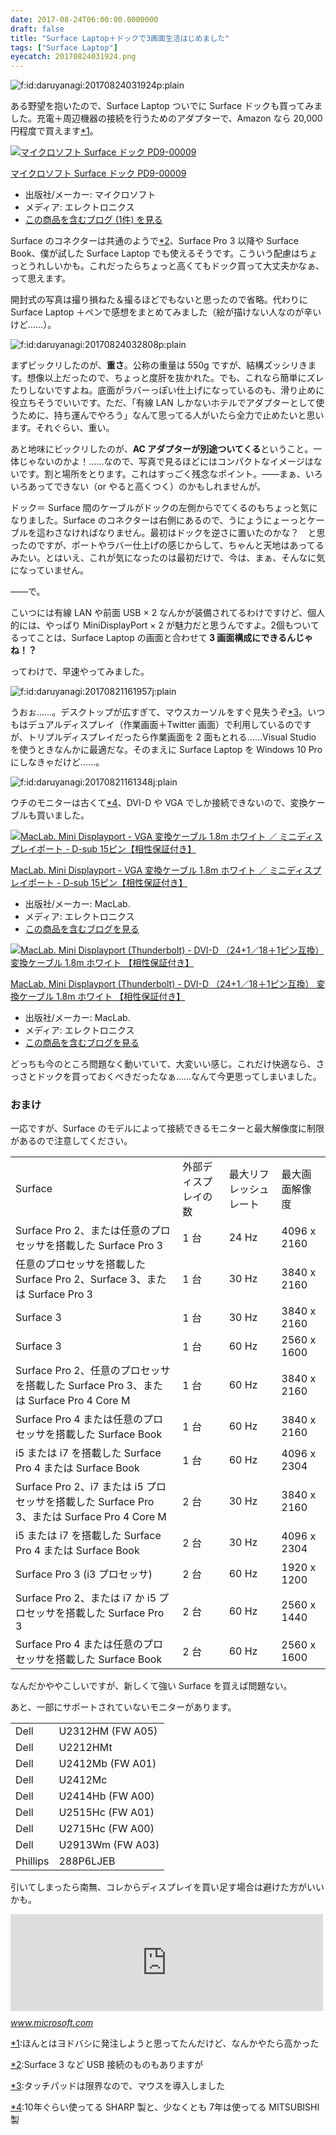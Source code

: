 ```yaml
---
date: 2017-08-24T06:00:00.0000000
draft: false
title: "Surface Laptop＋ドックで3画面生活はじめました"
tags: ["Surface Laptop"]
eyecatch: 20170824031924.png
---
```

<p><span itemscope itemtype="http://schema.org/Photograph"><img src="20170824031924.png" alt="f:id:daruyanagi:20170824031924p:plain" title="f:id:daruyanagi:20170824031924p:plain" class="hatena-fotolife" itemprop="image"></span></p><p>ある野望を抱いたので、Surface Laptop ついでに Surface ドックも買ってみました。充電＋周辺機器の接続を行うためのアダプターで、Amazon なら 20,000 円程度で買えます<a href="#f-beb5e3b9" name="fn-beb5e3b9" title="ほんとはヨドバシに発注しようと思ってたんだけど、なんかやたら高かった">*1</a>。</p><p><div class="hatena-asin-detail"><a href="http://www.amazon.co.jp/exec/obidos/ASIN/B016ZYWG56/bestylesnet-22/"><img src="https://images-fe.ssl-images-amazon.com/images/I/31c8j%2BzhzEL._SL160_.jpg" class="hatena-asin-detail-image" alt="マイクロソフト Surface ドック PD9-00009" title="マイクロソフト Surface ドック PD9-00009"></a><div class="hatena-asin-detail-info"><p class="hatena-asin-detail-title"><a href="http://www.amazon.co.jp/exec/obidos/ASIN/B016ZYWG56/bestylesnet-22/">マイクロソフト Surface ドック PD9-00009</a></p><ul><li><span class="hatena-asin-detail-label">出版社/メーカー:</span> マイクロソフト</li><li><span class="hatena-asin-detail-label">メディア:</span> エレクトロニクス</li><li><a href="http://d.hatena.ne.jp/asin/B016ZYWG56/bestylesnet-22" target="_blank">この商品を含むブログ (1件) を見る</a></li></ul></div><div class="hatena-asin-detail-foot"></div></div></p><p>Surface のコネクターは共通のようで<a href="#f-5ab798da" name="fn-5ab798da" title="Surface 3 など USB 接続のものもありますが">*2</a>、Surface Pro 3 以降や Surface Book、僕が試した Surface Laptop でも使えるそうです。こういう配慮はちょっとうれしいかも。これだったらちょっと高くてもドック買って大丈夫かなぁ、って思えます。</p><p>開封式の写真は撮り損ねた＆撮るほどでもないと思ったので省略。代わりに Surface Laptop ＋ペンで感想をまとめてみました（絵が描けない人なのが辛いけど……）。</p><p><span itemscope itemtype="http://schema.org/Photograph"><img src="20170824032808.png" alt="f:id:daruyanagi:20170824032808p:plain" title="f:id:daruyanagi:20170824032808p:plain" class="hatena-fotolife" itemprop="image"></span></p><p>まずビックリしたのが、<b>重さ</b>。公称の重量は 550g ですが、結構ズッシリきます。想像以上だったので、ちょっと度肝を抜かれた。でも、これなら簡単にズレたりしないですよね。底面がラバーっぽい仕上げになっているのも、滑り止めに役立ちそうでいいです。ただ、「有線 LAN しかないホテルでアダプターとして使うために、持ち運んでやろう」なんて思ってる人がいたら全力で止めたいと思います。それぐらい、重い。</p><p>あと地味にビックリしたのが、<b>AC アダプターが別途ついてくる</b>ということ。一体じゃないのかよ！……なので、写真で見るほどにはコンパクトなイメージはないです。割と場所をとります。これはすっごく残念なポイント。――まぁ、いろいろあってできない（or やると高くつく）のかもしれませんが。</p><p>ドック＝ Surface 間のケーブルがドックの左側からでてくるのもちょっと気になりました。Surface のコネクターは右側にあるので、うにょうにょーっとケーブルを這わさなければなりません。最初はドックを逆さに置いたのかな？　と思ったのですが、ポートやラバー仕上げの感じからして、ちゃんと天地はあってるみたい。とはいえ、これが気になったのは最初だけで、今は、まぁ、そんなに気になっていません。</p><p>――で。</p><p>こいつには有線 LAN や前面 USB × 2 なんかが装備されてるわけですけど、個人的には、やっぱり MiniDisplayPort × 2 が魅力だと思うんですよ。2個もついてるってことは、Surface Laptop の画面と合わせて<b> 3 画面構成にできるんじゃね！？</b></p><p>ってわけで、早速やってみました。</p><p><span itemscope itemtype="http://schema.org/Photograph"><img src="20170821161957.jpg" alt="f:id:daruyanagi:20170821161957j:plain" title="f:id:daruyanagi:20170821161957j:plain" class="hatena-fotolife" itemprop="image"></span></p><p>うおぉ……。デスクトップが広すぎて、マウスカーソルをすぐ見失うぞ<a href="#f-e3cedad7" name="fn-e3cedad7" title="タッチパッドは限界なので、マウスを導入しました">*3</a>。いつもはデュアルディスプレイ（作業画面＋Twitter 画面）で利用しているのですが、トリプルディスプレイだったら作業画面を 2 面もとれる……Visual Studio を使うときなんかに最適だな。そのまえに Surface Laptop を Windows 10 Pro にしなきゃだけど……。</p><p><span itemscope itemtype="http://schema.org/Photograph"><img src="20170821161348.jpg" alt="f:id:daruyanagi:20170821161348j:plain" title="f:id:daruyanagi:20170821161348j:plain" class="hatena-fotolife" itemprop="image"></span></p><p>ウチのモニターは古くて<a href="#f-15235eaf" name="fn-15235eaf" title="10年ぐらい使ってる SHARP 製と、少なくとも 7年は使ってる MITSUBISHI 製">*4</a>、DVI-D や VGA でしか接続できないので、変換ケーブルも買いました。</p><p><div class="hatena-asin-detail"><a href="http://www.amazon.co.jp/exec/obidos/ASIN/B00E2S6XAC/bestylesnet-22/"><img src="https://images-fe.ssl-images-amazon.com/images/I/41nz866H78L._SL160_.jpg" class="hatena-asin-detail-image" alt="MacLab. Mini Displayport - VGA 変換ケーブル 1.8m ホワイト ／ ミニディスプレイポート - D-sub 15ピン【相性保証付き】" title="MacLab. Mini Displayport - VGA 変換ケーブル 1.8m ホワイト ／ ミニディスプレイポート - D-sub 15ピン【相性保証付き】"></a><div class="hatena-asin-detail-info"><p class="hatena-asin-detail-title"><a href="http://www.amazon.co.jp/exec/obidos/ASIN/B00E2S6XAC/bestylesnet-22/">MacLab. Mini Displayport - VGA 変換ケーブル 1.8m ホワイト ／ ミニディスプレイポート - D-sub 15ピン【相性保証付き】</a></p><ul><li><span class="hatena-asin-detail-label">出版社/メーカー:</span> MacLab.</li><li><span class="hatena-asin-detail-label">メディア:</span> エレクトロニクス</li><li><a href="http://d.hatena.ne.jp/asin/B00E2S6XAC/bestylesnet-22" target="_blank">この商品を含むブログを見る</a></li></ul></div><div class="hatena-asin-detail-foot"></div></div></p><p><div class="hatena-asin-detail"><a href="http://www.amazon.co.jp/exec/obidos/ASIN/B00D7DBGBE/bestylesnet-22/"><img src="https://images-fe.ssl-images-amazon.com/images/I/41V2AU2zHgL._SL160_.jpg" class="hatena-asin-detail-image" alt="MacLab. Mini Displayport (Thunderbolt) - DVI-D （24+1／18＋1ピン互換） 変換ケーブル 1.8m ホワイト 【相性保証付き】" title="MacLab. Mini Displayport (Thunderbolt) - DVI-D （24+1／18＋1ピン互換） 変換ケーブル 1.8m ホワイト 【相性保証付き】"></a><div class="hatena-asin-detail-info"><p class="hatena-asin-detail-title"><a href="http://www.amazon.co.jp/exec/obidos/ASIN/B00D7DBGBE/bestylesnet-22/">MacLab. Mini Displayport (Thunderbolt) - DVI-D （24+1／18＋1ピン互換） 変換ケーブル 1.8m ホワイト 【相性保証付き】</a></p><ul><li><span class="hatena-asin-detail-label">出版社/メーカー:</span> MacLab.</li><li><span class="hatena-asin-detail-label">メディア:</span> エレクトロニクス</li><li><a href="http://d.hatena.ne.jp/asin/B00D7DBGBE/bestylesnet-22" target="_blank">この商品を含むブログを見る</a></li></ul></div><div class="hatena-asin-detail-foot"></div></div></p><p>どっちも今のところ問題なく動いていて、大変いい感じ。これだけ快適なら、さっさとドックを買っておくべきだったなぁ……なんて今更思ってしまいました。</p>

<div class="section">
<h3>おまけ</h3>
<p>一応ですが、Surface のモデルによって接続できるモニターと最大解像度に制限があるので注意してください。</p>

<table>
<tr>
<td>Surface	</td>
<td>	外部ディスプレイの数	</td>
<td>	最大リフレッシュ レート	</td>
<td>	最大画面解像度</td>
</tr>
<tr>
<td>Surface Pro 2、または任意のプロセッサを搭載した Surface Pro 3	</td>
<td>	1 台	</td>
<td>	24 Hz	</td>
<td>	4096 x 2160	</td>
</tr>
<tr>
<td>任意のプロセッサを搭載した Surface Pro 2、Surface 3、または Surface Pro 3	</td>
<td>	1 台	</td>
<td>	30 Hz	</td>
<td>	3840 x 2160</td>
</tr>
<tr>
<td>Surface 3	</td>
<td>	1 台	</td>
<td>	30 Hz	</td>
<td>	3840 x 2160</td>
</tr>
<tr>
<td>Surface 3	</td>
<td>	1 台	</td>
<td>	60 Hz	</td>
<td>	2560 x 1600</td>
</tr>
<tr>
<td>Surface Pro 2、任意のプロセッサを搭載した Surface Pro 3、または Surface Pro 4 Core M	</td>
<td>	1 台	</td>
<td>	60 Hz	</td>
<td>	3840 x 2160</td>
</tr>
<tr>
<td>Surface Pro 4 または任意のプロセッサを搭載した Surface Book	</td>
<td>	1 台	</td>
<td>	60 Hz	</td>
<td>	3840 x 2160	</td>
</tr>
<tr>
<td>i5 または i7 を搭載した Surface Pro 4 または Surface Book	</td>
<td>	1 台	</td>
<td>	60 Hz	</td>
<td>	4096 x 2304</td>
</tr>
<tr>
<td>Surface Pro 2、i7 または i5 プロセッサを搭載した Surface Pro 3、または Surface Pro 4 Core M	</td>
<td>	2 台	</td>
<td>	30 Hz	</td>
<td>	3840 x 2160	</td>
</tr>
<tr>
<td>i5 または i7 を搭載した Surface Pro 4 または Surface Book	</td>
<td>	2 台	</td>
<td>	30 Hz	</td>
<td>	4096 x 2304</td>
</tr>
<tr>
<td>Surface Pro 3 (i3 プロセッサ)	</td>
<td>	2 台	</td>
<td>	60 Hz	</td>
<td>	1920 x 1200</td>
</tr>
<tr>
<td>Surface Pro 2、または i7 か i5 プロセッサを搭載した Surface Pro 3	</td>
<td>	2 台	</td>
<td>	60 Hz	</td>
<td>	2560 x 1440</td>
</tr>
<tr>
<td>Surface Pro 4 または任意のプロセッサを搭載した Surface Book	</td>
<td>	2 台	</td>
<td>	60 Hz	</td>
<td>	2560 x 1600 </td>
</tr>
</table><p>なんだかややこしいですが、新しくて強い Surface を買えば問題ない。</p><p>あと、一部にサポートされていないモニターがあります。</p>

<table>
<tr>
<td>Dell          	</td>
<td>U2312HM (FW A05)  </td>
</tr>
<tr>
<td>Dell          	</td>
<td>U2212HMt  </td>
</tr>
<tr>
<td>Dell          	</td>
<td>U2412Mb (FW A01) </td>
</tr>
<tr>
<td>Dell          	</td>
<td>U2412Mc </td>
</tr>
<tr>
<td>Dell          	</td>
<td>U2414Hb (FW A00) </td>
</tr>
<tr>
<td>Dell          	</td>
<td>U2515Hc (FW A01) </td>
</tr>
<tr>
<td>Dell          	</td>
<td>U2715Hc (FW A00) </td>
</tr>
<tr>
<td>Dell          	</td>
<td>U2913Wm (FW A03)</td>
</tr>
<tr>
<td>Phillips          	</td>
<td>288P6LJEB</td>
</tr>
</table><p>引いてしまったら南無、コレからディスプレイを買い足す場合は避けた方がいいかも。</p><p><iframe src="https://hatenablog-parts.com/embed?url=https%3A%2F%2Fwww.microsoft.com%2Fsurface%2Fja-jp%2Fsupport%2Fhardware-and-drivers%2Ftroubleshoot-docking-station-surface-dock" title="Surface ドックおよび Surface ドッキング ステーションのトラブルシューティング | Surface Book、Surface Pro、および Surface 3 用ドッキング ステーションに関するヘルプ" class="embed-card embed-webcard" scrolling="no" frameborder="0" style="display: block; width: 100%; height: 155px; max-width: 500px; margin: 10px 0px;"></iframe><cite class="hatena-citation"><a href="https://www.microsoft.com/surface/ja-jp/support/hardware-and-drivers/troubleshoot-docking-station-surface-dock">www.microsoft.com</a></cite></p>

</div><div class="footnote">
<p class="footnote"><a href="#fn-beb5e3b9" name="f-beb5e3b9" class="footnote-number">*1</a><span class="footnote-delimiter">:</span><span class="footnote-text">ほんとはヨドバシに発注しようと思ってたんだけど、なんかやたら高かった</span></p>
<p class="footnote"><a href="#fn-5ab798da" name="f-5ab798da" class="footnote-number">*2</a><span class="footnote-delimiter">:</span><span class="footnote-text">Surface 3 など USB 接続のものもありますが</span></p>
<p class="footnote"><a href="#fn-e3cedad7" name="f-e3cedad7" class="footnote-number">*3</a><span class="footnote-delimiter">:</span><span class="footnote-text">タッチパッドは限界なので、マウスを導入しました</span></p>
<p class="footnote"><a href="#fn-15235eaf" name="f-15235eaf" class="footnote-number">*4</a><span class="footnote-delimiter">:</span><span class="footnote-text">10年ぐらい使ってる SHARP 製と、少なくとも 7年は使ってる MITSUBISHI 製</span></p>
</div>